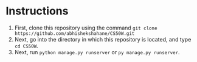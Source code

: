 # Instructions

1. First, clone this repository using the command `git clone https://github.com/abhishekshahane/CS50W.git`
2. Next, go into the directory in which this repository is located, and type `cd CS50W`.
3. Next, run `python manage.py runserver` or `py manage.py runserver`.